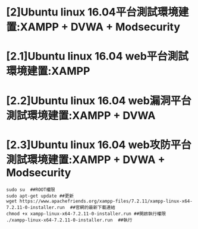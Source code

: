 # [2]Ubuntu linux 16.04平台測試環境建置:XAMPP + DVWA + Modsecurity
# [2.1]Ubuntu linux 16.04 web平台測試環境建置:XAMPP
# [2.2]Ubuntu linux 16.04 web漏洞平台測試環境建置:XAMPP + DVWA
# [2.3]Ubuntu linux 16.04 web攻防平台測試環境建置:XAMPP + DVWA + Modsecurity 
  
  
  ```
  sudo su  ##ROOT權限
  sudo apt-get update ##更新
  wget https://www.apachefriends.org/xampp-files/7.2.11/xampp-linux-x64-7.2.11-0-installer.run  ##官網的最新下載連結
  chmod +x xampp-linux-x64-7.2.11-0-installer.run ##開啟執行權限
  ./xampp-linux-x64-7.2.11-0-installer.run  ##執行
  
